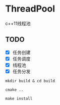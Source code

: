 # ThreadPool
c++11线程池

## TODO
- [x] 任务创建
- [x] 任务调度
- [x] 线程池
- [x] 任务分发

```
mkdir build & cd build
```
```
cmake ..
```
```
make install
```

